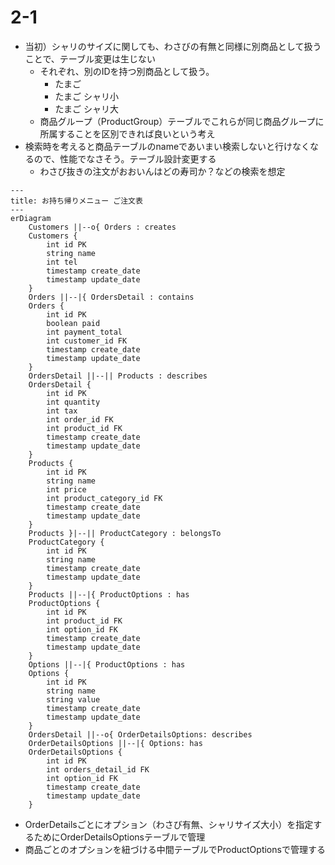 # 2-1
- 当初）シャリのサイズに関しても、わさびの有無と同様に別商品として扱うことで、テーブル変更は生じない
  - それぞれ、別のIDを持つ別商品として扱う。
    - たまご
    - たまご シャリ小
    - たまご シャリ大
  - 商品グループ（ProductGroup）テーブルでこれらが同じ商品グループに所属することを区別できれば良いという考え
- 検索時を考えると商品テーブルのnameであいまい検索しないと行けなくなるので、性能でなさそう。テーブル設計変更する
  - わさび抜きの注文がおおいんはどの寿司か？などの検索を想定



```mermaid
---
title: お持ち帰りメニュー ご注文表
---
erDiagram
    Customers ||--o{ Orders : creates
    Customers {
        int id PK
        string name
        int tel
        timestamp create_date
        timestamp update_date
    }
    Orders ||--|{ OrdersDetail : contains
    Orders { 
        int id PK
        boolean paid
        int payment_total
        int customer_id FK
        timestamp create_date
        timestamp update_date
    }
    OrdersDetail ||--|| Products : describes
    OrdersDetail {
        int id PK
        int quantity
        int tax
        int order_id FK
        int product_id FK
        timestamp create_date
        timestamp update_date
    }
    Products {
        int id PK
        string name
        int price
        int product_category_id FK
        timestamp create_date
        timestamp update_date 
    }
    Products }|--|| ProductCategory : belongsTo
    ProductCategory {
        int id PK
        string name
        timestamp create_date
        timestamp update_date
    }
    Products ||--|{ ProductOptions : has
    ProductOptions {
        int id PK
        int product_id FK
        int option_id FK
        timestamp create_date
        timestamp update_date
    }
    Options ||--|{ ProductOptions : has
    Options {
        int id PK
        string name
        string value
        timestamp create_date
        timestamp update_date
    }
    OrdersDetail ||--o{ OrderDetailsOptions: describes
    OrderDetailsOptions ||--|{ Options: has
    OrderDetailsOptions {
        int id PK
        int orders_detail_id FK
        int option_id FK
        timestamp create_date
        timestamp update_date
    }
```

- OrderDetailsごとにオプション（わさび有無、シャリサイズ大小）を指定するためにOrderDetailsOptionsテーブルで管理
- 商品ごとのオプションを紐づける中間テーブルでProductOptionsで管理する